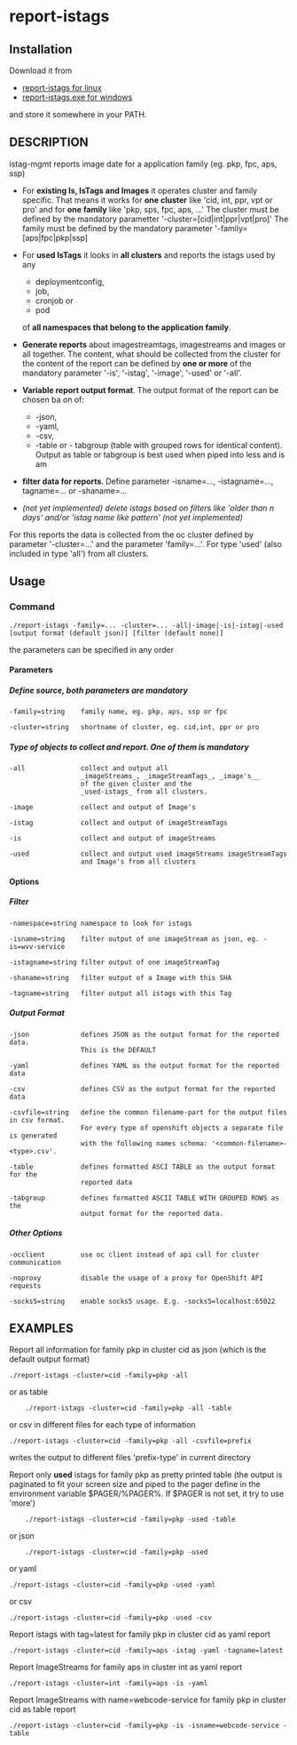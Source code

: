 # report-istags

## Installation

Download it from

- [report-istags for linux](https://artifactory-pro.sf-rz.de:8443/artifactory/scpas-bin-develop/istags/report-istags)
- [report-istags.exe for windows](https://artifactory-pro.sf-rz.de:8443/artifactory/scpas-bin-develop/istags/report-istags.exe)

and store it somewhere in your PATH.

## DESCRIPTION

istag-mgmt reports image date for a application family (eg. pkp, fpc, aps, ssp)

- For __existing Is, IsTags and Images__ it operates cluster and family specific. 
    That means it works for __one cluster__ like
    'cid, int, ppr, vpt or pro' and for __one family__ like 'pkp, sps, fpc, aps, ...'
    The cluster must be defined by the mandatory parametter '-cluster=[cid|int|ppr|vpt|pro]'
    The family must be defined by the mandatory parameter '-family=[aps|fpc|pkp|ssp]

- For __used IsTags__ it looks in __all clusters__ and reports the istags used by any

    - deploymentconfig,
    - job,
    - cronjob or
    - pod

    of __all namespaces that belong to the application family__.

- __Generate reports__ about imagestreamtags, imagestreams and images or all together. The content, what 
    should be collected from the cluster for the content of the report can be defined by __one or more__ of 
    the mandatory parameter '-is', '-istag', '-image', '-used' or '-all'.

- __Variable report output format__. The output format of the report can be chosen ba on of:   
  - -json, 
  - -yaml, 
  - -csv, 
  - -table or - tabgroup (table with grouped rows for identical content).
    Output as table or tabgroup is best used when piped into less and is am

- __filter data for reports__. Define parameter -isname=..., -istagname=..., tagname=... or -shaname=...

- _(not yet implemented) delete istags based on filters like 'older than n days' and/or 'istag name like pattern' (not yet implemented)_

For this reports the data is collected from the oc cluster defined by parameter '-cluster=...' and
the parameter 'family=...'. For type 'used' (also included in type 'all') from all clusters.

## Usage

### Command

    ./report-istags -family=... -cluster=... -all|-image|-is|-istag|-used [output format (default json)] [filter (default none)] 

the parameters can be specified in any order

#### Parameters

##### Define source, both parameters are mandatory

    -family=string    family name, eg. pkp, aps, ssp or fpc
    
    -cluster=string   shortname of cluster, eg. cid,int, ppr or pro

##### Type of objects to collect and report. One of them is mandatory

    -all              collect and output all 
                      _imageStreams_, _imageStreamTags_, _image's__
                      of the given cluster and the 
                      _used-istags_ from all clusters.

    -image            collect and output of Image's

    -istag            collect and output of imageStreamTags

    -is               collect and output of imageStreams

    -used             collect and output used imageStreams imageStreamTags 
                      and Image's from all clusters

#### Options

##### Filter

    -namespace=string namespace to look for istags
    
    -isname=string    filter output of one imageStream as json, eg. -is=wvv-service
    
    -istagname=string filter output of one imageStreamTag
    
    -shaname=string   filter output of a Image with this SHA
    
    -tagname=string   filter output all istags with this Tag

##### Output Format

    -json             defines JSON as the output format for the reported data.
                      This is the DEFAULT
    
    -yaml             defines YAML as the output format for the reported data
    
    -csv              defines CSV as the output format for the reported data

    -csvfile=string   define the common filename-part for the output files in csv format.
                      For every type of openshift objects a separate file is generated
                      with the following names schema: '<common-filename>-<type>.csv'.
    
    -table            defines formatted ASCI TABLE as the output format for the
                      reported data
    
    -tabgroup         defines formatted ASCII TABLE WITH GROUPED ROWS as the 
                      output format for the reported data.

##### Other Options

    -occlient         use oc client instead of api call for cluster communication

    -noproxy          disable the usage of a proxy for OpenShift API requests

    -socks5=string    enable socks5 usage. E.g. -socks5=localhost:65022

## EXAMPLES

Report all information for family pkp in cluster cid as json
(which is the default output format)

    ./report-istags -cluster=cid -family=pkp -all
	
or as table

        ./report-istags -cluster=cid -family=pkp -all -table
	
or csv in different files for each type of information

    ./report-istags -cluster=cid -family=pkp -all -csvfile=prefix

writes the output to different files 'prefix-type' in current directory
		
Report only __used__ istags for family pkp as pretty printed table 
(the output is paginated to fit your screen size and piped to 
    the pager define in the environment variable $PAGER/%PAGER%. 
If $PAGER is not set, it try to use 'more')

        ./report-istags -cluster=cid -family=pkp -used -table

or json

        ./report-istags -cluster=cid -family=pkp -used

or yaml

    ./report-istags -cluster=cid -family=pkp -used -yaml

or csv

    ./report-istags -cluster=cid -family=pkp -used -csv
		
Report istags with tag=latest for family pkp in cluster cid as yaml report

    ./report-istags -cluster=cid -family=aps -istag -yaml -tagname=latest

Report ImageStreams for family aps in cluster int as yaml report

    ./report-istags -cluster=int -family=aps -is -yaml

Report ImageStreams with name=webcode-service for family pkp in cluster cid as table report

    ./report-istags -cluster=cid -family=pkp -is -isname=webcode-service -table

